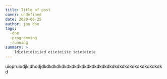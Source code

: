 ```yaml
---
title: Title of post
cover: undefined
date: 2020-06-25
author: jon doe
tags:
  -one
  -programming
  -running
summary: >
	ldieieieieiied eiieieiiie ieieieieie
---
```

uiopruiodjkldhodjdkdkdkdkdkdkdkdkdkdkdkdkdkdkdkdkdkdkdkdkdkdkdkdkd
